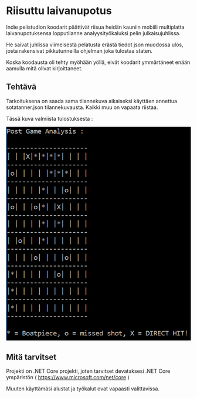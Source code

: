 ﻿# Riisuttu laivanupotus
Indie pelistudion koodarit päättivät riisua heidän kauniin mobiili multiplatta laivanupotuksensa lopputilanne analyysityökaluksi pelin julkaisujuhlissa.

He saivat juhlissa viimeisestä pelatusta erästä tiedot json muodossa ulos, josta rakensivat pikkutunneilla ohjelman joka tulostaa staten.


Koska koodausta oli tehty myöhään yöllä, eivät koodarit ymmärtäneet enään aamulla mitä olivat kirjoittaneet.

## Tehtävä
Tarkoituksena on saada sama tilannekuva aikaiseksi käyttäen annettua sotatanner.json tilannekuvausta. Kaikki muu on vapaata riistaa.

Tässä kuva valmiista tulostuksesta :

![Lopputulema](lopputulema.png "Lopputulema")

## Mitä tarvitset
Projekti on .NET Core projekti, joten tarvitset devataksesi .NET Core ympäristön ( https://www.microsoft.com/net/core )

Muuten käyttämäsi alustat ja työkalut ovat vapaasti valittavissa.
